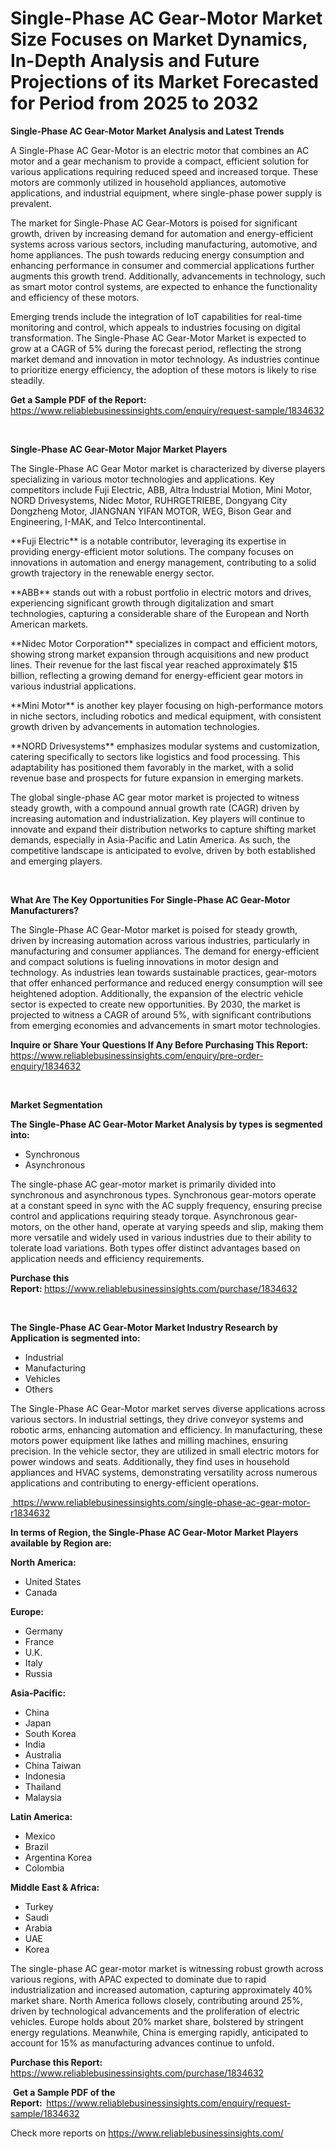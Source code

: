 <p><h1>Single-Phase AC Gear-Motor Market Size Focuses on Market Dynamics, In-Depth Analysis and Future Projections of its Market Forecasted for Period from 2025 to 2032</h1></p><p><strong>Single-Phase AC Gear-Motor Market Analysis and Latest Trends</strong></p>
<p><p>A Single-Phase AC Gear-Motor is an electric motor that combines an AC motor and a gear mechanism to provide a compact, efficient solution for various applications requiring reduced speed and increased torque. These motors are commonly utilized in household appliances, automotive applications, and industrial equipment, where single-phase power supply is prevalent. </p><p>The market for Single-Phase AC Gear-Motors is poised for significant growth, driven by increasing demand for automation and energy-efficient systems across various sectors, including manufacturing, automotive, and home appliances. The push towards reducing energy consumption and enhancing performance in consumer and commercial applications further augments this growth trend. Additionally, advancements in technology, such as smart motor control systems, are expected to enhance the functionality and efficiency of these motors.</p><p>Emerging trends include the integration of IoT capabilities for real-time monitoring and control, which appeals to industries focusing on digital transformation. The Single-Phase AC Gear-Motor Market is expected to grow at a CAGR of 5% during the forecast period, reflecting the strong market demand and innovation in motor technology. As industries continue to prioritize energy efficiency, the adoption of these motors is likely to rise steadily.</p></p>
<p><strong>Get a Sample PDF of the Report:&nbsp;</strong> <a href="https://www.reliablebusinessinsights.com/enquiry/request-sample/1834632?utm_campaign=2233&utm_medium=2&utm_source=Github&utm_content=ia&utm_term=28022025&utm_id=single-phase-ac-gear-motor">https://www.reliablebusinessinsights.com/enquiry/request-sample/1834632</a></p>
<p>&nbsp;</p>
<p><strong>Single-Phase AC Gear-Motor Major Market Players</strong></p>
<p><p>The Single-Phase AC Gear Motor market is characterized by diverse players specializing in various motor technologies and applications. Key competitors include Fuji Electric, ABB, Altra Industrial Motion, Mini Motor, NORD Drivesystems, Nidec Motor, RUHRGETRIEBE, Dongyang City Dongzheng Motor, JIANGNAN YIFAN MOTOR, WEG, Bison Gear and Engineering, I-MAK, and Telco Intercontinental.</p><p>**Fuji Electric** is a notable contributor, leveraging its expertise in providing energy-efficient motor solutions. The company focuses on innovations in automation and energy management, contributing to a solid growth trajectory in the renewable energy sector.</p><p>**ABB** stands out with a robust portfolio in electric motors and drives, experiencing significant growth through digitalization and smart technologies, capturing a considerable share of the European and North American markets.</p><p>**Nidec Motor Corporation** specializes in compact and efficient motors, showing strong market expansion through acquisitions and new product lines. Their revenue for the last fiscal year reached approximately $15 billion, reflecting a growing demand for energy-efficient gear motors in various industrial applications.</p><p>**Mini Motor** is another key player focusing on high-performance motors in niche sectors, including robotics and medical equipment, with consistent growth driven by advancements in automation technologies.</p><p>**NORD Drivesystems** emphasizes modular systems and customization, catering specifically to sectors like logistics and food processing. This adaptability has positioned them favorably in the market, with a solid revenue base and prospects for future expansion in emerging markets.</p><p>The global single-phase AC gear motor market is projected to witness steady growth, with a compound annual growth rate (CAGR) driven by increasing automation and industrialization. Key players will continue to innovate and expand their distribution networks to capture shifting market demands, especially in Asia-Pacific and Latin America. As such, the competitive landscape is anticipated to evolve, driven by both established and emerging players.</p></p>
<p>&nbsp;</p>
<p><strong>What Are The Key Opportunities For Single-Phase AC Gear-Motor Manufacturers?</strong></p>
<p><p>The Single-Phase AC Gear-Motor market is poised for steady growth, driven by increasing automation across various industries, particularly in manufacturing and consumer appliances. The demand for energy-efficient and compact solutions is fueling innovations in motor design and technology. As industries lean towards sustainable practices, gear-motors that offer enhanced performance and reduced energy consumption will see heightened adoption. Additionally, the expansion of the electric vehicle sector is expected to create new opportunities. By 2030, the market is projected to witness a CAGR of around 5%, with significant contributions from emerging economies and advancements in smart motor technologies.</p></p>
<p><strong>Inquire or Share Your Questions If Any Before Purchasing This Report:</strong> <a href="https://www.reliablebusinessinsights.com/enquiry/pre-order-enquiry/1834632?utm_campaign=2233&utm_medium=2&utm_source=Github&utm_content=ia&utm_term=28022025&utm_id=single-phase-ac-gear-motor">https://www.reliablebusinessinsights.com/enquiry/pre-order-enquiry/1834632</a></p>
<p>&nbsp;</p>
<p><strong>Market Segmentation</strong></p>
<p><strong>The Single-Phase AC Gear-Motor Market Analysis by types is segmented into:</strong></p>
<p><ul><li>Synchronous</li><li>Asynchronous</li></ul></p>
<p><p>The single-phase AC gear-motor market is primarily divided into synchronous and asynchronous types. Synchronous gear-motors operate at a constant speed in sync with the AC supply frequency, ensuring precise control and applications requiring steady torque. Asynchronous gear-motors, on the other hand, operate at varying speeds and slip, making them more versatile and widely used in various industries due to their ability to tolerate load variations. Both types offer distinct advantages based on application needs and efficiency requirements.</p></p>
<p><strong>Purchase this Report:&nbsp;</strong><a href="https://www.reliablebusinessinsights.com/purchase/1834632?utm_campaign=2233&utm_medium=2&utm_source=Github&utm_content=ia&utm_term=28022025&utm_id=single-phase-ac-gear-motor">https://www.reliablebusinessinsights.com/purchase/1834632</a></p>
<p>&nbsp;</p>
<p><strong>The Single-Phase AC Gear-Motor Market Industry Research by Application is segmented into:</strong></p>
<p><ul><li>Industrial</li><li>Manufacturing</li><li>Vehicles</li><li>Others</li></ul></p>
<p><p>The Single-Phase AC Gear-Motor market serves diverse applications across various sectors. In industrial settings, they drive conveyor systems and robotic arms, enhancing automation and efficiency. In manufacturing, these motors power equipment like lathes and milling machines, ensuring precision. In the vehicle sector, they are utilized in small electric motors for power windows and seats. Additionally, they find uses in household appliances and HVAC systems, demonstrating versatility across numerous applications and contributing to energy-efficient operations.</p></p>
<p><a href="https://www.reliablebusinessinsights.com/single-phase-ac-gear-motor-r1834632?utm_campaign=2233&utm_medium=2&utm_source=Github&utm_content=ia&utm_term=28022025&utm_id=single-phase-ac-gear-motor">&nbsp;https://www.reliablebusinessinsights.com/single-phase-ac-gear-motor-r1834632</a></p>
<p><strong>In terms of Region, the Single-Phase AC Gear-Motor Market Players available by Region are:</strong></p>
<p>
    <p> <strong> North America: </strong>
        <ul>
            <li>United States</li>
            <li>Canada</li>
        </ul>
        </p> 
    <p> <strong> Europe: </strong>
        <ul>
            <li>Germany</li>
            <li>France</li>
            <li>U.K.</li>
            <li>Italy</li>
            <li>Russia</li>
        </ul>
        </p> 
    <p> <strong> Asia-Pacific: </strong>
        <ul>
            <li>China</li>
            <li>Japan</li>
            <li>South Korea</li>
            <li>India</li>
            <li>Australia</li>
            <li>China Taiwan</li>
            <li>Indonesia</li>
            <li>Thailand</li>
            <li>Malaysia</li>
        </ul>
        </p> 
    <p> <strong> Latin America: </strong>
        <ul>
            <li>Mexico</li>
            <li>Brazil</li>
            <li>Argentina Korea</li>
            <li>Colombia</li>
        </ul>
        </p> 
    <p> <strong> Middle East & Africa: </strong>
        <ul>
            <li>Turkey</li>
            <li>Saudi</li>
            <li>Arabia</li>
            <li>UAE</li>
            <li>Korea</li>
        </ul>
    </p>
    </p>
<p><p>The single-phase AC gear-motor market is witnessing robust growth across various regions, with APAC expected to dominate due to rapid industrialization and increased automation, capturing approximately 40% market share. North America follows closely, contributing around 25%, driven by technological advancements and the proliferation of electric vehicles. Europe holds about 20% market share, bolstered by stringent energy regulations. Meanwhile, China is emerging rapidly, anticipated to account for 15% as manufacturing advances continue to unfold.</p></p>
<p><strong>Purchase this Report: </strong><a href="https://www.reliablebusinessinsights.com/purchase/1834632?utm_campaign=2233&utm_medium=2&utm_source=Github&utm_content=ia&utm_term=28022025&utm_id=single-phase-ac-gear-motor">https://www.reliablebusinessinsights.com/purchase/1834632</a></p>
<p>&nbsp;<strong>Get a Sample PDF of the Report:&nbsp;&nbsp;</strong><a href="https://www.reliablebusinessinsights.com/enquiry/request-sample/1834632?utm_campaign=2233&utm_medium=2&utm_source=Github&utm_content=ia&utm_term=28022025&utm_id=single-phase-ac-gear-motor">https://www.reliablebusinessinsights.com/enquiry/request-sample/1834632</a></p>
<p><strong></strong></p>
<p>Check more reports on <a href="https://www.reliablebusinessinsights.com/?utm_campaign=2233&utm_medium=2&utm_source=Github&utm_content=ia&utm_term=28022025&utm_id=single-phase-ac-gear-motor">https://www.reliablebusinessinsights.com/</a></p>